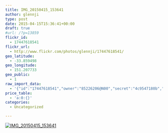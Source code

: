 ```yaml
---
title: IMG_20150415_153641
author: glennji
type: post
date: 2015-04-15T15:36:41+00:00
draft: true
#url: /?p=13859
flickr_id:
  - 17447618541
flickr_url:
  - http://www.flickr.com/photos/glennji/17447618541/
geo_latitude:
  - -33.859498
geo_longitude:
  - 151.207733
geo_public:
  - 1
raw_import_data:
  - '{"id":"17447618541","owner":"85226206@N00","secret":"4c9547180b","server":"7665","farm":8,"title":"IMG_20150415_153641","ispublic":0,"isfriend":0,"isfamily":0,"description":{"_content":""},"dateupload":"1431161359","lastupdate":"1431161369","datetaken":"2015-04-15 15:36:41","datetakengranularity":"0","datetakenunknown":"0","ownername":"glennji","tags":"","machine_tags":"","originalsecret":"9cb7624136","originalformat":"jpg","latitude":"-33.859498","longitude":"151.207733","accuracy":"16","context":0,"place_id":"uyU97kpTVLseY.4z4g","woeid":"26198434","geo_is_family":0,"geo_is_friend":0,"geo_is_contact":0,"geo_is_public":0,"media":"photo","media_status":"ready","url_o":"https://farm8.staticflickr.com/7665/17447618541_9cb7624136_o.jpg","height_o":"4208","width_o":"3120"}'
price_table:
  - 'a:0:{}'
categories:
  - Uncategorized

---
```

<p class="flickr-image">
  <a href="http://www.flickr.com/photos/glennji/17447618541/" class="flickr-link"><img src="http://i0.wp.com/glennji.com/wp-content/uploads/2015/04/17447618541_9cb7624136_o.jpg?fit=1024%2C1024" width="" height="" alt="IMG_20150415_153641" class="keyring-img" /></a>
</p>
